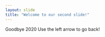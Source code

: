 ```yaml
---
layout: slide
title: "Welcome to our second slide!"
---
```

Goodbye 2020
Use the left arrow to go back!
